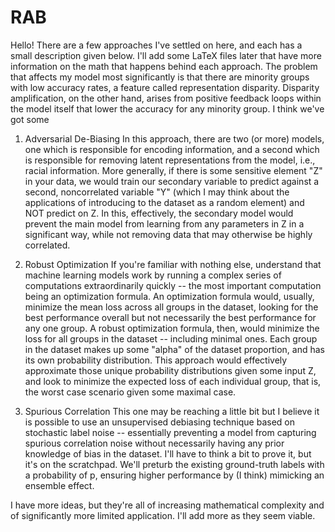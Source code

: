 # RAB

Hello! There are a few approaches I've settled on here, and each has a small description given below. I'll add some LaTeX files later that have more information on the math that happens behind each approach. The problem that affects my model most significantly is that there are minority groups with low accuracy rates, a feature called representation disparity. Disparity amplification, on the other hand, arises from positive feedback loops within the model itself that lower the accuracy for any minority group. I think we've got some

1) Adversarial De-Biasing
  In this approach, there are two (or more) models, one which is responsible for encoding information, and a second which is responsible for removing latent representations from the model, i.e., racial information. More generally, if there is some sensitive element "Z" in your data, we would train our secondary variable to predict against a second, noncorrelated variable "Y" (which I may think about the applications of introducing to the dataset as a random element) and NOT predict on Z. In this, effectively, the secondary model would prevent the main model from learning from any parameters in Z in a significant way, while not removing data that may otherwise be highly correlated.

2) Robust Optimization
   If you're familiar with nothing else, understand that machine learning models work by running a complex series of computations extraordinarily quickly -- the most important computation being an optimization formula. An optimization formula would, usually, minimize the mean loss across all groups in the dataset, looking for the best performance overall but not necessarily the best performance for any one group. A robust optimization formula, then, would minimize the loss for all groups in the dataset -- including minimal ones. Each group in the dataset makes up some "alpha" of the dataset proportion, and has its own probability distribution. This approach would effectively approximate those unique probability distributions given some input Z, and look to minimize the expected loss of each individual group, that is, the worst case scenario given some maximal case.

3) Spurious Correlation
   This one may be reaching a little bit but I believe it is possible to use an unsupervised debiasing technique based on stochastic label noise -- essentially preventing a model from capturing spurious correlation noise without necessarily having any prior knowledge of bias in the dataset. I'll have to think a bit to prove it, but it's on the scratchpad. We'll preturb the existing ground-truth labels with a probability of p, ensuring higher performance by (I think) mimicking an ensemble effect.

I have more ideas, but they're all of increasing mathematical complexity and of significantly more limited application. I'll add more as they seem viable. 
